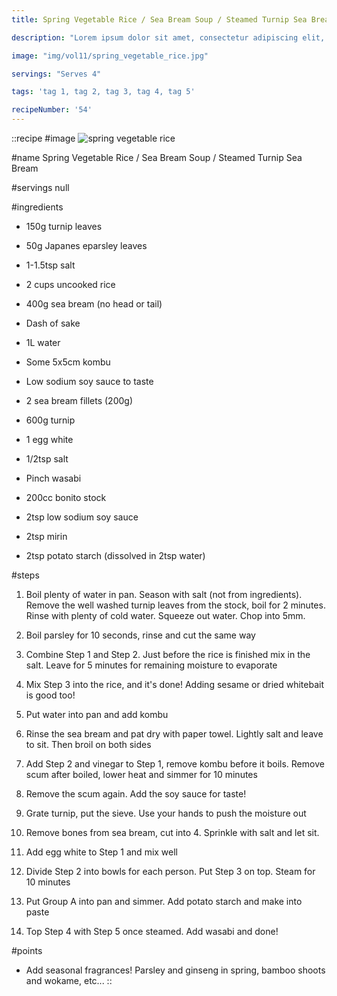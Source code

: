 ```yaml
---
title: Spring Vegetable Rice / Sea Bream Soup / Steamed Turnip Sea Bream

description: "Lorem ipsum dolor sit amet, consectetur adipiscing elit, sed do eiusmod tempor incididunt ut labore et dolore magna aliqua. Tincidunt eget nullam non nisi est sit amet facilisis."

image: "img/vol11/spring_vegetable_rice.jpg"

servings: "Serves 4"

tags: 'tag 1, tag 2, tag 3, tag 4, tag 5'

recipeNumber: '54'
---
```


::recipe
#image
![spring vegetable rice](/img/vol11/spring_vegetable_rice.jpg)

#name
Spring Vegetable Rice / Sea Bream Soup / Steamed Turnip Sea Bream

#servings
null

#ingredients
- 150g turnip leaves
- 50g Japanes eparsley leaves
- 1-1.5tsp salt
- 2 cups uncooked rice

- 400g sea bream (no head or tail)
- Dash of sake
- 1L water
- Some 5x5cm kombu
- Low sodium soy sauce to taste

- 2 sea bream fillets (200g)
- 600g turnip
- 1 egg white
- 1/2tsp salt
- Pinch wasabi

- 200cc bonito stock
- 2tsp low sodium soy sauce
- 2tsp mirin
- 2tsp potato starch (dissolved in 2tsp water)

#steps
1. Boil plenty of water in pan. Season with salt (not from ingredients). Remove the well washed turnip leaves from the stock, boil for 2 minutes. Rinse with plenty of cold water. Squeeze out water. Chop into 5mm.

2. Boil parsley for 10 seconds, rinse and cut the same way

3. Combine Step 1 and Step 2. Just before the rice is finished mix in the salt. Leave for 5 minutes for remaining moisture to evaporate

4. Mix Step 3 into the rice, and it's done! Adding sesame or dried whitebait is good too!

5. Put water into pan and add kombu

6. Rinse the sea bream and pat dry with paper towel. Lightly salt and leave to sit. Then broil on both sides

7. Add Step 2 and vinegar to Step 1, remove kombu before it boils. Remove scum after boiled, lower heat and simmer for 10 minutes

8. Remove the scum again. Add the soy sauce for taste!

9. Grate turnip, put the sieve. Use your hands to push the moisture out

10. Remove bones from sea bream, cut into 4. Sprinkle with salt and let sit.

11. Add egg white to Step 1 and mix well

12. Divide Step 2 into bowls for each person. Put Step 3 on top. Steam for 10 minutes

13. Put Group A into pan and simmer. Add potato starch and make into paste

14. Top Step 4 with Step 5 once steamed. Add wasabi and done!

#points
- Add seasonal fragrances! Parsley and ginseng in spring, bamboo shoots and wokame, etc...
::